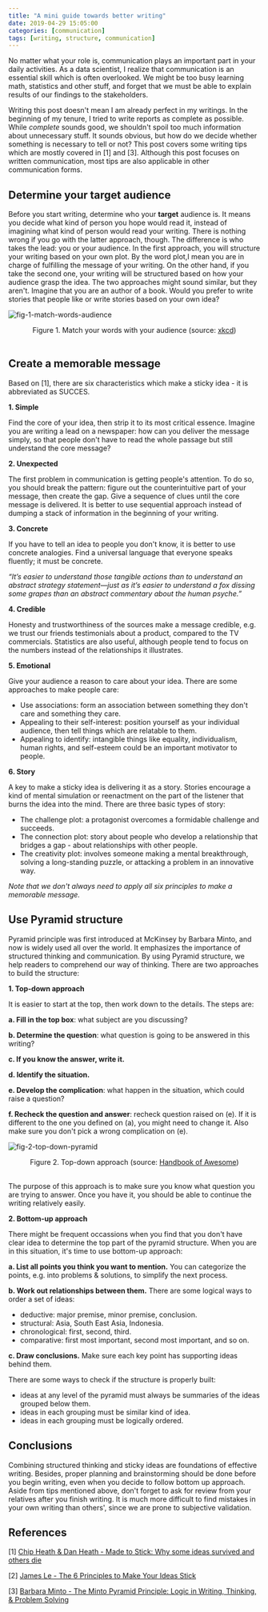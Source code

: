 ```yaml
---
title: "A mini guide towards better writing"
date: 2019-04-29 15:05:00
categories: [communication]
tags: [writing, structure, communication]
---
```


No matter what your role is, communication plays an important part in your daily activities. As a data scientist, I realize that communication is an essential skill which is often overlooked. We might be too busy learning math, statistics and other stuff, and forget that we must be able to explain results of our findings to the stakeholders.

Writing this post doesn't mean I am already perfect in my writings. In the beginning of my tenure, I tried to write reports as complete as possible. While *complete* sounds good, we shouldn't spoil too much information about unnecessary stuff. It sounds obvious, but how do we decide whether something is necessary to tell or not? This post covers some writing tips which are mostly covered in [1] and [3]. Although this post focuses on written communication, most tips are also applicable in other communication forms.

## Determine your target audience

Before you start writing, determine who your **target** audience is. It means you decide what kind of person you hope would read it, instead of imagining what kind of person would read your writing. There is nothing wrong if you go with the latter approach, though. The difference is who takes the lead: you or your audience. In the first approach, you will structure your writing based on your own plot. By the word plot,I mean you are in charge of fulfilling the message of your writing. On the other hand, if you take the second one, your writing will be structured based on how your audience grasp the idea. The two approaches might sound similar, but they aren't. Imagine that you are an author of a book. Would you prefer to write stories that people like or write stories based on your own idea?

![fig-1-match-words-audience](http://imgs.xkcd.com/comics/fairy_tales.png?style=centerme)
<center>Figure 1. Match your words with your audience (source: <a href="http://xkcdsucks.blogspot.com/2011/03/comic-872-grimms-calculus.html)">xkcd</a>)</center><br />

## Create a memorable message

Based on [1], there are six characteristics which make a sticky idea - it is abbreviated as SUCCES.

**1. Simple**

Find the core of your idea, then strip it to its most critical essence. Imagine you are writing a lead on a newspaper: how can you deliver the message simply, so that people don't have to read the whole passage but still understand the core message?

**2. Unexpected**

The first problem in communication is getting people's attention. To do so, you should break the pattern: figure out the counterintuitive part of your message, then create the gap. Give a sequence of clues until the core message is delivered. It is better to use sequential approach instead of dumping a stack of information in the beginning of your writing.

**3. Concrete**

If you have to tell an idea to people you don't know, it is better to use concrete analogies. Find a universal language that everyone speaks fluently; it must be concrete.

*“It’s easier to understand those tangible actions than to understand an abstract strategy statement—just as it’s easier to understand a fox dissing some grapes than an abstract commentary about the human psyche.”*

**4. Credible**

Honesty and trustworthiness of the sources make a message credible, e.g. we trust our friends testimonials about a product, compared to the TV commercials. Statistics are also useful, although people tend to focus on the numbers instead of the relationships it illustrates.

**5. Emotional**

Give your audience a reason to care about your idea. There are some approaches to make people care:
- Use associations: form an association between something they don't care and something they care.
- Appealing to their self-interest: position yourself as your individual audience, then tell things which are relatable to them.
- Appealing to identify: intangible things like equality, individualism, human rights, and self-esteem could be an important motivator to people.

**6. Story**

A key to make a sticky idea is delivering it as a story. Stories encourage a kind of mental simulation or reenactment on the part of the listener that burns the idea into the mind. There are three basic types of story:
- The challenge plot: a protagonist overcomes a formidable challenge and succeeds.
- The connection plot: story about people who develop a relationship that bridges a gap - about relationships with other people.
- The creativity plot: involves someone making a mental breakthrough, solving a long-standing puzzle, or attacking a problem in an innovative way.

*Note that we don't always need to apply all six principles to make a memorable message.*

## Use Pyramid structure
Pyramid principle was first introduced at McKinsey by Barbara Minto, and now is widely used all over the world. It emphasizes the importance of structured thinking and communication. By using Pyramid structure, we help readers to comprehend our way of thinking. There are two approaches to build the structure:

**1. Top-down approach**

It is easier to start at the top, then work down to the details. The steps are:

**a. Fill in the top box**: what subject are you discussing?

**b. Determine the question**: what question is going to be answered in this writing?

**c. If you know the answer, write it.**

**d. Identify the situation.**

**e. Develop the complication**: what happen in the situation, which could raise a question?

**f. Recheck the question and answer**: recheck question raised on (e). If it is different to the one you defined on (a), you might need to change it. Also make sure you don't pick a wrong complication on (e).

![fig-2-top-down-pyramid](http://handbookofawesome.com/wp-content/uploads/2012/01/Pyramid1-v1.png)
<center>Figure 2. Top-down approach (source: <a href="http://handbookofawesome.com/2012/01/presenting-like-a-pro/)">Handbook of Awesome</a>)</center><br />

The purpose of this approach is to make sure you know what question you are trying to answer. Once you have it, you should be able to continue the writing relatively easily.

**2. Bottom-up approach**

There might be frequent occassions when you find that you don't have clear idea to determine the top part of the pyramid structure. When you are in this situation, it's time to use bottom-up approach:

**a. List all points you think you want to mention.** You can categorize the points, e.g. into problems & solutions, to simplify the next process.

**b. Work out relationships between them.** There are some logical ways to order a set of ideas:
- deductive: major premise, minor premise, conclusion.
- structural: Asia, South East Asia, Indonesia.
- chronological: first, second, third.
- comparative: first most important, second most important, and so on.

**c. Draw conclusions.** Make sure each key point has supporting ideas behind them.

There are some ways to check if the structure is properly built:
- ideas at any level of the pyramid must always be summaries of the ideas grouped below them.
- ideas in each grouping must be similar kind of idea.
- ideas in each grouping must be logically ordered.

## Conclusions

Combining structured thinking and sticky ideas are foundations of effective writing. Besides, proper planning and brainstorming should be done before you begin writing, even when you decide to follow bottom up approach. Aside from tips mentioned above, don't forget to ask for review from your relatives after you finish writing. It is much more difficult to find mistakes in your own writing than others', since we are prone to subjective validation.

## References

[1] [Chip Heath & Dan Heath - Made to Stick: Why some ideas survived and others die](https://www.goodreads.com/book/show/69242.Made_to_Stick?from_search=true)

[2] [James Le - The 6 Principles to Make Your Ideas Stick](https://medium.com/constraint-drives-creativity/the-6-principles-to-make-your-ideas-stick-91a17229c949)

[3] [Barbara Minto - The Minto Pyramid Principle: Logic in Writing, Thinking, & Problem Solving](https://www.goodreads.com/book/show/33206.The_Minto_Pyramid_Principle)